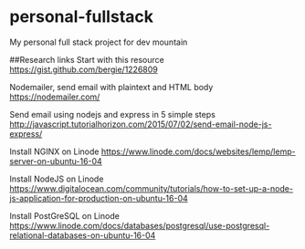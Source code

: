 # personal-fullstack
My personal full stack project for dev mountain

##Research links
Start with this resource
https://gist.github.com/bergie/1226809

Nodemailer, send email with plaintext and HTML body
https://nodemailer.com/

Send email using nodejs and express in 5 simple steps
http://javascript.tutorialhorizon.com/2015/07/02/send-email-node-js-express/

Install NGINX on Linode
https://www.linode.com/docs/websites/lemp/lemp-server-on-ubuntu-16-04

Install NodeJS on Linode
https://www.digitalocean.com/community/tutorials/how-to-set-up-a-node-js-application-for-production-on-ubuntu-16-04

Install PostGreSQL on Linode
https://www.linode.com/docs/databases/postgresql/use-postgresql-relational-databases-on-ubuntu-16-04
